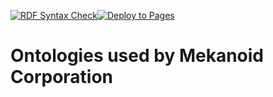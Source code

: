 [![RDF Syntax Check](https://github.com/mknd-io/schema/actions/workflows/main.yml/badge.svg)](https://github.com/mknd-io/schema/actions/workflows/main.yml)[![Deploy to Pages](https://github.com/mknd-io/schema/actions/workflows/static.yml/badge.svg)](https://github.com/mknd-io/schema/actions/workflows/static.yml)

# Ontologies used by Mekanoid Corporation

